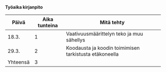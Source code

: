 **Työaika kirjanpito**

Päivä | Aika tunteina | Mitä tehty
------|---------------|-------------
18.3. | 1 | Vaativuusmäärittelyn teko ja muu sähellys
29.3. | 2 | Koodausta ja koodin toimimisen tarkistusta etäkoneella
Yhteensä | 3 | 

